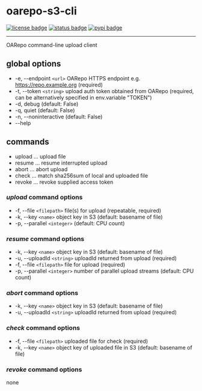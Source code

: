 # oarepo-s3-cli

[![][license_badge]][license]
[![][status_badge]][actions]
[![][pypi_badge]][pypi_url]

---
OARepo command-line upload client

## global options
 * -e, --endpoint `<url>` OARepo HTTPS endpoint e.g. https://repo.example.org (required)
 * -t, --token `<string>` upload auth token obtained from OARepo (required, can be alternatively specified in env.variable "TOKEN")
 * -d, debug (default: False)
 * -q, quiet (default: False)
 * -n, --noninteractive (default: False)
 * --help

## commands
  * upload ... upload file
  * resume ... resume interrupted upload
  * abort ... abort upload
  * check ... match sha256sum of local and uploaded file
  * revoke ... revoke supplied access token

### *upload* command options
   * -f, --file `<filepath>` file(s) for upload (repeatable, required)
   * -k, --key `<name>` object key in S3 (default: basename of file)
   * -p, --parallel `<integer>` (default: CPU count)

### *resume* command options
   * -k, --key `<name>` object key in S3 (default: basename of file)
   * -u, --uploadId `<string>` uploadId returned from upload  (required)
   * -f, --file `<filepath>` file for upload (required)
   * -p, --parallel `<integer>` number of parallel upload streams (default: CPU count)

### *abort* command options
   * -k, --key `<name>` object key in S3 (default: basename of file)
   * -u, --uploadId `<string>` uploadId returned from upload  (required)

### *check* command options
   * -f, --file `<filepath>` uploaded file for check (required)
   * -k, --key `<name>` object key of uploaded file in S3 (default: basename of file)

### *revoke* command options
   none

  [license_badge]: https://img.shields.io/github/license/oarepo/oarepo-s3-cli.svg "license badge"
  [license]: https://github.com/oarepo/oarepo-s3-cli/blob/master/LICENSE "license text"
  [status_badge]: https://github.com/oarepo/oarepo-s3-cli/actions/workflows/main.yml/badge.svg "status badge"
  [actions]: https://github.com/oarepo/oarepo-s3-cli/actions/ "actions"
  [pypi_badge]: https://img.shields.io/pypi/v/oarepo-s3-cli.svg "pypi badge"
  [pypi_url]: https://pypi.org/pypi/oarepo-s3-cli "pypi url"
